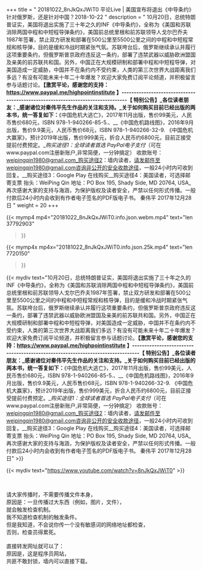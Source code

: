 +++
title = " 20181022_8nJkQxJWiT0 平论Live | 美国宣布将退出《中导条约》 针对俄罗斯，还是针对中国？2018-10-22 "
description = " 10月20日，总统特朗普证实，美国将退出实施了三十年之久的INF《中导条约》，全称为《美国和苏联消除两国中程和中短程导弹条约》，美国前总统里根和前苏联领导人戈尔巴乔夫1987年签署，禁止双方研发和部署在500公里至5500公里之间的中程和中短程常规和核导弹，目的是缓和冷战时期紧张气氛。苏联垮台后，俄罗斯继续承认并履行这项重要条约，但俄罗斯普京政府违反这一条约，部署了违禁武器以威胁欧洲盟国及亲美的前苏联共和国。另外，中国正在大规模研制和部署中程和中短程导弹，对美国造成一定威胁，中国并不在条约内不受约束，人类的第三次世界大战距离我们多远？有没有可能未来十年二十年爆发？欢迎大家免费订阅平论频道，并积极留言参与话题讨论。__【激赏平论，感谢您的支持：https://www.paypal.me/highpointinstitute 】_-------------------------------------------------------------------------------_【 特别公告】_各位读者朋友：_感谢诸位对秦伟平先生作品的关注和支持。_关于如何购买目前已经出版的两本书，统一答复如下：__《中国危机大逃亡》，2017年11月出版，售价99美元，人民币售价680元，ISBN 978-1-940266-85-5.、__《中国危机路线图》，2016年9月出版，售价9.9美元，人民币售价68元，ISBN 978-1-940266-32-9.     《中国危机大赢家》，预计2019年出版，售价999美元，折合人民币约6800元，目前正接受提前付费预定。__购买途径1：全球读者首选 PayPal电子支付_（可在www.paypal.com注册新账户,非常简便，一分钟搞定）     收款账号：weipingqin1980@gmail.com_购买途径2：墙内读者，请发邮件至weipingqin1980@gmail.com咨询非公开的安全收款途径，一般24小时内可收到回复。__购买途径3：Google Play 在线购买__购买途径4：美国读者，可选择邮寄支票     抬头：WeiPing Qin     地址：PO Box 195, Shady Side, MD 20764, USA_再次感谢大家的支持与海涵，为保护版权及读者安全，严禁以任何形式传播。一般付款后24小时内会收到有作者电子签名的PDF版电子书。     秦伟平     2017年12月28日 "
weight = 20
+++

{{< mymp4 mp4="20181022_8nJkQxJWiT0.info.json.webm.mp4" 
text="len 37792903"
>}}

{{< mymp4x  mp4x="20181022_8nJkQxJWiT0.info.json.25k.mp4"
text="len 7720150"
>}}


{{< mydiv text="10月20日，总统特朗普证实，美国将退出实施了三十年之久的INF《中导条约》，全称为《美国和苏联消除两国中程和中短程导弹条约》，美国前总统里根和前苏联领导人戈尔巴乔夫1987年签署，禁止双方研发和部署在500公里至5500公里之间的中程和中短程常规和核导弹，目的是缓和冷战时期紧张气氛。苏联垮台后，俄罗斯继续承认并履行这项重要条约，但俄罗斯普京政府违反这一条约，部署了违禁武器以威胁欧洲盟国及亲美的前苏联共和国。另外，中国正在大规模研制和部署中程和中短程导弹，对美国造成一定威胁，中国并不在条约内不受约束，人类的第三次世界大战距离我们多远？有没有可能未来十年二十年爆发？欢迎大家免费订阅平论频道，并积极留言参与话题讨论。__【激赏平论，感谢您的支持：https://www.paypal.me/highpointinstitute 】_-------------------------------------------------------------------------------_【 特别公告】_各位读者朋友：_感谢诸位对秦伟平先生作品的关注和支持。_关于如何购买目前已经出版的两本书，统一答复如下：__《中国危机大逃亡》，2017年11月出版，售价99美元，人民币售价680元，ISBN 978-1-940266-85-5.、__《中国危机路线图》，2016年9月出版，售价9.9美元，人民币售价68元，ISBN 978-1-940266-32-9.     《中国危机大赢家》，预计2019年出版，售价999美元，折合人民币约6800元，目前正接受提前付费预定。__购买途径1：全球读者首选 PayPal电子支付_（可在www.paypal.com注册新账户,非常简便，一分钟搞定）     收款账号：weipingqin1980@gmail.com_购买途径2：墙内读者，请发邮件至weipingqin1980@gmail.com咨询非公开的安全收款途径，一般24小时内可收到回复。__购买途径3：Google Play 在线购买__购买途径4：美国读者，可选择邮寄支票     抬头：WeiPing Qin     地址：PO Box 195, Shady Side, MD 20764, USA_再次感谢大家的支持与海涵，为保护版权及读者安全，严禁以任何形式传播。一般付款后24小时内会收到有作者电子签名的PDF版电子书。     秦伟平     2017年12月28日" >}}
<br>

{{< mydiv text="https://www.youtube.com/watch?v=8nJkQxJWiT0" >}}


<br>

请大家传播时，不需要传播文件本身，<br>
原因是：一旦传播过大东西（例如，图片，文件），<br>
就会触发检查机制。<br>
我不知道检查机制的触发条件。<br>
但是我知道，不会说你传一个没有敏感词的网络地址都检查，<br>
否则，检查员得累死。<br><br>
直接转发网址就可以了：<br>
原因是，这是程序员网站，<br>
共匪不敢封锁，墙内可以直接下载。


